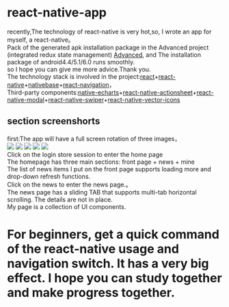 # react-native-app
 recently,The technology of react-native is very hot,so, I wrote an app for myself, a react-native。 <br/>
 Pack of the generated apk installation package in the Advanced project (integrated redux state management) [Advanced](https://github.com/cryingbat/react-redux-demo),
 and The installation package of android4.4/5.1/6.0 runs smoothly.  <br/> so I hope you can give me more advice.Thank you. <br/>
  The technology stack is involved in the project:[react](https://github.com/facebook/react)+[react-native](https://github.com/facebook/react-native)+[nativebase](https://github.com/GeekyAnts/NativeBase)+[react-navigation](https://github.com/react-navigation/react-navigation)，<br/>
  Third-party components:[native-echarts](https://github.com/somonus/react-native-echarts)+[react-native-actionsheet](https://github.com/beefe/react-native-actionsheet)+[react-native-modal](https://github.com/react-native-community/react-native-modal)+[react-native-swiper](https://github.com/leecade/react-native-swiper)+[react-native-vector-icons](https://github.com/oblador/react-native-vector-icons)

## section screenshorts

first:The app will have a full screen rotation of three images， <br/>
![](https://github.com/cryingbat/react-native-app/raw/master/screenshorts/4.jpg)
![](https://github.com/cryingbat/react-native-app/raw/master/screenshorts/5.jpg)
![](https://github.com/cryingbat/react-native-app/raw/master/screenshorts/3.jpg)
![](https://github.com/cryingbat/react-native-app/raw/master/screenshorts/2.jpg)
![](https://github.com/cryingbat/react-native-app/raw/master/screenshorts/0.jpg) <br/>
 Click on the login store session to enter the home page <br/>
 The homepage has three main sections: front page + news + mine <br/>
 The list of news items I put on the front page supports loading more and drop-down refresh functions.  <br/>
Click on the news to enter the news page.。 <br/>
 The news page has a sliding TAB that supports multi-tab horizontal scrolling. The details are not in place. <br/> 
 My page is a collection of UI components.<br/>

# For beginners, get a quick command of the react-native usage and navigation switch. It has a very big effect. I hope you can study together and make progress together.
